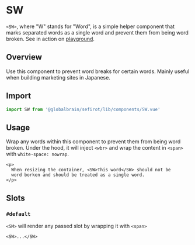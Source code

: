 # SW <Badge text="3.3.0" />

`<SW>`, where "W" stands for "Word", is a simple helper component that marks separated words as a single word and prevent them from being word broken. See in action on [playground](/stories/w-01-playground).

## Overview

Use this component to prevent word breaks for certain words. Mainly useful when building marketing sites in Japanese.

## Import

```ts
import SW from '@globalbrain/sefirot/lib/components/SW.vue'
```

## Usage

Wrap any words within this component to prevent them from being word broken. Under the hood, it will inject `<wbr>` and wrap the content in `<span>` with `white-space: nowrap`.

```vue-html
<p>
  When resizing the container, <SW>This word</SW> should not be
  word borken and should be treated as a single word.
</p>
```

## Slots

### `#default`

`<SM>` will render any passed slot by wrapping it with `<span>`

```vue-html
<SW>...</SW>
```
